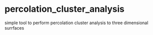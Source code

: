 # percolation_cluster_analysis
simple tool to perform percolation cluster analysis to three dimensional surrfaces
